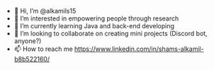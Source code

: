 - 👋 Hi, I’m @alkamils15
- 👀 I’m interested in empowering people through research
- 🌱 I’m currently learning Java and back-end developing
- 💞️ I’m looking to collaborate on creating mini projects (Discord bot, anyone?)
- 📫 How to reach me https://www.linkedin.com/in/shams-alkamil-b8b522160/

<!---
alkamils15/alkamils15 is a ✨ special ✨ repository because its `README.md` (this file) appears on your GitHub profile.
You can click the Preview link to take a look at your changes.
--->
